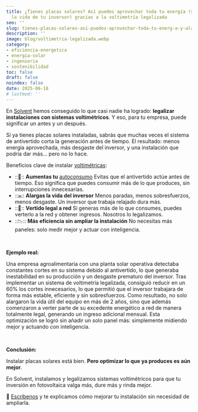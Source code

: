 ```yaml
---
title: ¿Tienes placas solares? Así puedes aprovechar toda tu energía (y alargar
  la vida de tu inversor) gracias a la voltimetría legalizada
seo: ''
slug: tienes-placas-solares-asi-puedes-aprovechar-toda-tu-energ-a-y-alargar-la-vida-de-tu-inversor-gracias-a-la-voltimetr-a-legalizada
description: ''
image: blog/voltimetria-legalizada.webp
category:
- eficiencia-energetica
- energia-solar
- ingenieria
- sostenibilidad
toc: false
draft: false
noindex: false
date: 2025-06-18
# lastmod: ''
---
```

En [Solvent](https://solventie.es) hemos conseguido lo que casi nadie ha logrado: **legalizar instalaciones con sistemas voltimétricos**. Y eso, para tu empresa, puede significar un antes y un después.

Si ya tienes placas solares instaladas, sabrás que muchas veces el sistema de antivertido corta la generación antes de tiempo. El resultado: menos energía aprovechada, más desgaste del inversor, y una instalación que podría dar más... pero no lo hace.

Beneficios clave de instalar [voltimétricas](/pierde-dinero-no-verter-energia-solar/):

- ::🔋:: **Aumentas tu** [autoconsumo](/autoconsumo-eficiencia-energetica-industria/) Evitas que el antivertido actúe antes de tiempo. Eso significa que puedes consumir más de lo que produces, sin interrupciones innecesarias.
- ::ﺠ️:: **Alargas la vida del inversor** Menos paradas, menos sobresfuerzos, menos desgaste. Un inversor que trabaja relajado dura más.
- ::🔌:: **Vertido legal a red** Si generas más de lo que consumes, puedes verterlo a la red y obtener ingresos. Nosotros lo legalizamos.
- ::📉:: **Más eficiencia sin ampliar la instalación** No necesitas más paneles: solo medir mejor y actuar con inteligencia.

 

**Ejemplo real:**

Una empresa agroalimentaria con una planta solar operativa detectaba constantes cortes en su sistema debido al antivertido, lo que generaba inestabilidad en su producción y un desgaste prematuro del inversor. Tras implementar un sistema de voltimetría legalizada, consiguió reducir en un 60% los cortes innecesarios, lo que permitió que el inversor trabajara de forma más estable, eficiente y sin sobresfuerzos. Como resultado, no solo alargaron la vida útil del equipo en más de 2 años, sino que además comenzaron a verter parte de su excedente energético a red de manera totalmente legal, generando un ingreso adicional mensual. Esta optimización se logró sin añadir un solo panel más: simplemente midiendo mejor y actuando con inteligencia.

 

**Conclusión:**

Instalar placas solares está bien. **Pero optimizar lo que ya produces es aún mejor**.

En Solvent, instalamos y legalizamos sistemas voltimétricos para que tu inversión en fotovoltaica valga más, dure más y rinda mejor.

📢 [Escríbenos](/contacto/) y te explicamos cómo mejorar tu instalación sin necesidad de ampliarla.
